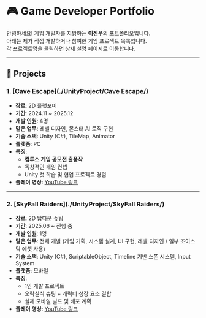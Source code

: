 # 🎮 Game Developer Portfolio

안녕하세요! 게임 개발자를 지망하는 **이진우**의 포트폴리오입니다.  
아래는 제가 직접 개발하거나 참여한 게임 프로젝트 목록입니다.  
각 프로젝트명을 클릭하면 상세 설명 페이지로 이동합니다.

---

## 📂 Projects

### 1. [Cave Escape](./UnityProject/Cave Escape/)
- **장르**: 2D 플랫포머  
- **기간**: 2024.11 ~ 2025.12  
- **개발 인원**: 4명  
- **맡은 업무**: 레벨 디자인, 몬스터 AI 로직 구현  
- **기술 스택**: Unity (C#), TileMap, Animator  
- **플랫폼**: PC  
- **특징**:
  - **컴투스 게임 공모전 출품작**
  - 독창적인 게임 컨셉  
  - Unity 첫 학습 및 협업 프로젝트 경험  
- **플레이 영상**: [YouTube 링크](https://youtu.be/ZDyX1g7ExBU)  

---

### 2. [SkyFall Raiders](./UnityProject/SkyFall Raiders/)
- **장르**: 2D 탑다운 슈팅  
- **기간**: 2025.06 ~ 진행 중  
- **개발 인원**: 1명  
- **맡은 업무**: 전체 개발 (게임 기획, 시스템 설계, UI 구현, 레벨 디자인 / 일부 조이스틱 에셋 사용)  
- **기술 스택**: Unity (C#), ScriptableObject, Timeline 기반 스폰 시스템, Input System  
- **플랫폼**: 모바일  
- **특징**:  
  - 1인 개발 프로젝트  
  - 오락실식 슈팅 + 캐릭터 성장 요소 결합  
  - 실제 모바일 빌드 및 배포 계획  
- **플레이 영상**: [YouTube 링크](https://youtu.be/yyyy)
